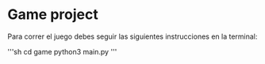 # Game project

Para correr el juego debes seguir las siguientes instrucciones en la terminal:

'''sh
cd game 
python3 main.py
'''

